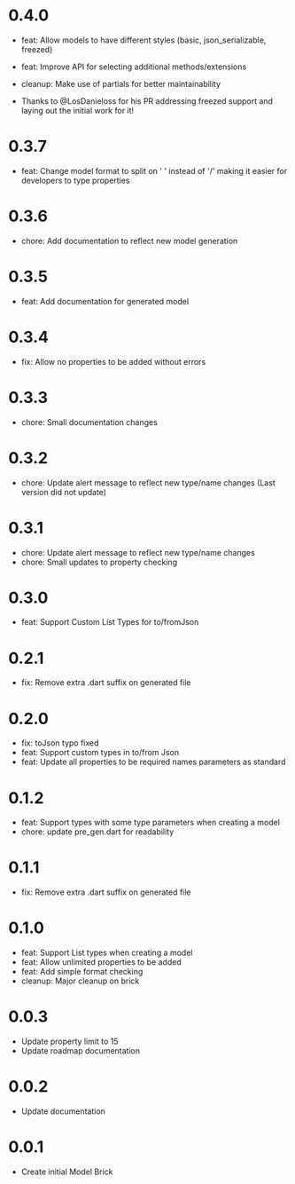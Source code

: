 # 0.4.0

- feat: Allow models to have different styles (basic, json_serializable, freezed)

- feat: Improve API for selecting additional methods/extensions

- cleanup: Make use of partials for better maintainability

- Thanks to @LosDanieloss for his PR addressing freezed support and laying out the initial work for it!

# 0.3.7

- feat: Change model format to split on ' ' instead of '/' making it easier for developers to type properties

# 0.3.6

- chore: Add documentation to reflect new model generation

# 0.3.5

- feat: Add documentation for generated model

# 0.3.4

- fix: Allow no properties to be added without errors

# 0.3.3

- chore: Small documentation changes

# 0.3.2

- chore: Update alert message to reflect new type/name changes (Last version did not update)

# 0.3.1

- chore: Update alert message to reflect new type/name changes
- chore: Small updates to property checking

# 0.3.0

- feat: Support Custom List Types for to/fromJson

# 0.2.1

- fix: Remove extra .dart suffix on generated file

# 0.2.0

- fix: toJson typo fixed
- feat: Support custom types in to/from Json
- feat: Update all properties to be required names parameters as standard

# 0.1.2

- feat: Support types with some type parameters when creating a model
- chore: update pre_gen.dart for readability

# 0.1.1

- fix: Remove extra .dart suffix on generated file

# 0.1.0

- feat: Support List types when creating a model
- feat: Allow unlimited properties to be added
- feat: Add simple format checking
- cleanup: Major cleanup on brick

# 0.0.3

- Update property limit to 15
- Update roadmap documentation

# 0.0.2

- Update documentation

# 0.0.1

- Create initial Model Brick
